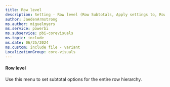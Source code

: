 ```yaml
---
title: Row level
description: Setting - Row level (Row Subtotals, Apply settings to, Row level)
author: JaedenArmstrong
ms.author: miguelmyers
ms.service: powerbi
ms.subservice: pbi-corevisuals
ms.topic: include
ms.date: 06/25/2024
ms.custom: include file - variant
LocalizationGroup: core-visuals
---
```

#### Row level

Use this menu to set subtotal options for the entire row hierarchy.
